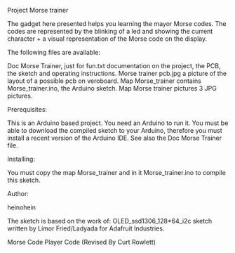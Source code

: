 Project Morse trainer


The gadget here presented helps you learning the mayor Morse codes. The codes are represented by 
the blinking of a led and showing the current character + a visual representation of the Morse code
on the display.

The following files are available:

Doc Morse Trainer, just for fun.txt		documentation on the project, the PCB, the sketch and
										operating instructions.
Morse trainer pcb.jpg					a picture of the layout of a possible pcb on veroboard.
Map Morse_trainer						contains Morse_trainer.ino, the Arduino sketch.
Map Morse trainer pictures				3 JPG pictures.

Prerequisites:

This is an Arduino based project. You need an Arduino to run it.
You must be able to download the compiled sketch to your Arduino, therefore
you must install a recent version of the Arduino IDE.
See also the Doc Morse Trainer file.

Installing:

You must copy the map Morse_trainer and in it Morse_trainer.ino to compile this sketch.

Author:

heinohein

The sketch is based on the work of:
OLED_ssd1306_128*64_i2c sketch written by Limor Fried/Ladyada  for Adafruit Industries.  

Morse Code Player Code (Revised By Curt Rowlett)